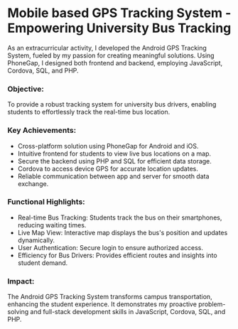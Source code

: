 # Mobile based GPS Tracking System - Empowering University Bus Tracking
As an extracurricular activity, I developed the Android GPS Tracking System, fueled by my passion for creating meaningful solutions. Using PhoneGap, I designed both frontend and backend, employing JavaScript, Cordova, SQL, and PHP.

### Objective:
To provide a robust tracking system for university bus drivers, enabling students to effortlessly track the real-time bus location.

### Key Achievements:

- Cross-platform solution using PhoneGap for Android and iOS.
- Intuitive frontend for students to view live bus locations on a map.
- Secure the backend using PHP and SQL for efficient data storage.
- Cordova to access device GPS for accurate location updates.
- Reliable communication between app and server for smooth data exchange.

### Functional Highlights:

- Real-time Bus Tracking: Students track the bus on their smartphones, reducing waiting times.
- Live Map View: Interactive map displays the bus's position and updates dynamically.
- User Authentication: Secure login to ensure authorized access.
- Efficiency for Bus Drivers: Provides efficient routes and insights into student demand.

### Impact:
The Android GPS Tracking System transforms campus transportation, enhancing the student experience. It demonstrates my proactive problem-solving and full-stack development skills in JavaScript, Cordova, SQL, and PHP.
